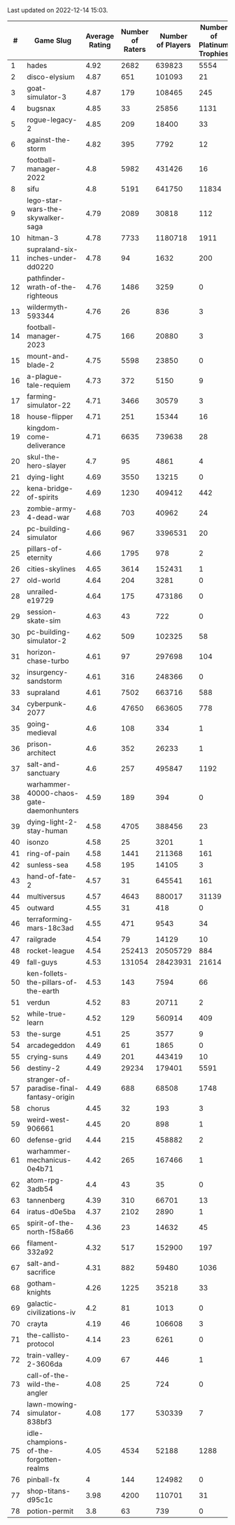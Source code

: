 Last updated on 2022-12-14 15:03.


|#|Game Slug|Average Rating|Number of Raters|Number of Players|Number of Platinum Trophies|Max Rarity (%)|
|---|---|---|---|---|---|---|
|1|hades|4.92|2682|639823|5554|89|
|2|disco-elysium|4.87|651|101093|21|28|
|3|goat-simulator-3|4.87|179|108465|245|91|
|4|bugsnax|4.85|33|25856|1131|97|
|5|rogue-legacy-2|4.85|209|18400|33|1|
|6|against-the-storm|4.82|395|7792|12|32|
|7|football-manager-2022|4.8|5982|431426|16|49|
|8|sifu|4.8|5191|641750|11834|96|
|9|lego-star-wars-the-skywalker-saga|4.79|2089|30818|112|98|
|10|hitman-3|4.78|7733|1180718|1911|48|
|11|supraland-six-inches-under-dd0220|4.78|94|1632|200|99|
|12|pathfinder-wrath-of-the-righteous|4.76|1486|3259|0|45|
|13|wildermyth-593344|4.76|26|836|3|8|
|14|football-manager-2023|4.75|166|20880|3|80|
|15|mount-and-blade-2|4.75|5598|23850|0|13|
|16|a-plague-tale-requiem|4.73|372|5150|9|92|
|17|farming-simulator-22|4.71|3466|30579|3|79|
|18|house-flipper|4.71|251|15344|16|93|
|19|kingdom-come-deliverance|4.71|6635|739638|28|30|
|20|skul-the-hero-slayer|4.7|95|4861|4|96|
|21|dying-light|4.69|3550|13215|0|97|
|22|kena-bridge-of-spirits|4.69|1230|409412|442|94|
|23|zombie-army-4-dead-war|4.68|703|40962|24|67|
|24|pc-building-simulator|4.66|967|3396531|20|48|
|25|pillars-of-eternity|4.66|1795|978|2|80|
|26|cities-skylines|4.65|3614|152431|1|73|
|27|old-world|4.64|204|3281|0|85|
|28|unrailed-e19729|4.64|175|473186|0|5|
|29|session-skate-sim|4.63|43|722|0|27|
|30|pc-building-simulator-2|4.62|509|102325|58|75|
|31|horizon-chase-turbo|4.61|97|297698|104|84|
|32|insurgency-sandstorm|4.61|316|248366|0|6|
|33|supraland|4.61|7502|663716|588|99|
|34|cyberpunk-2077|4.6|47650|663605|778|63|
|35|going-medieval|4.6|108|334|1|75|
|36|prison-architect|4.6|352|26233|1|34|
|37|salt-and-sanctuary|4.6|257|495847|1192|83|
|38|warhammer-40000-chaos-gate-daemonhunters|4.59|189|394|0|28|
|39|dying-light-2-stay-human|4.58|4705|388456|23|2|
|40|isonzo|4.58|25|3201|1|60|
|41|ring-of-pain|4.58|1441|211368|161|96|
|42|sunless-sea|4.58|195|14105|3|37|
|43|hand-of-fate-2|4.57|31|645541|161|72|
|44|multiversus|4.57|4643|880017|31139|77|
|45|outward|4.55|31|418|0|76|
|46|terraforming-mars-18c3ad|4.55|471|9543|34|55|
|47|railgrade|4.54|79|14129|10|98|
|48|rocket-league|4.54|252413|20505729|884|76|
|49|fall-guys|4.53|131054|28423931|21614|6|
|50|ken-follets-the-pillars-of-the-earth|4.53|143|7594|66|48|
|51|verdun|4.52|83|20711|2|74|
|52|while-true-learn|4.52|129|560914|409|93|
|53|the-surge|4.51|25|3577|9|94|
|54|arcadegeddon|4.49|61|1865|0|92|
|55|crying-suns|4.49|201|443419|10|65|
|56|destiny-2|4.49|29234|179401|5591|95|
|57|stranger-of-paradise-final-fantasy-origin|4.49|688|68508|1748|98|
|58|chorus|4.45|32|193|3|86|
|59|weird-west-906661|4.45|20|898|1|82|
|60|defense-grid|4.44|215|458882|2|80|
|61|warhammer-mechanicus-0e4b71|4.42|265|167466|1|25|
|62|atom-rpg-3adb54|4.4|43|35|0|100|
|63|tannenberg|4.39|310|66701|13|87|
|64|iratus-d0e5ba|4.37|2102|2890|1|87|
|65|spirit-of-the-north-f58a66|4.36|23|14632|45|62|
|66|filament-332a92|4.32|517|152900|197|93|
|67|salt-and-sacrifice|4.31|882|59480|1036|91|
|68|gotham-knights|4.26|1225|35218|33|4|
|69|galactic-civilizations-iv|4.2|81|1013|0|84|
|70|crayta|4.19|46|106608|3|23|
|71|the-callisto-protocol|4.14|23|6261|0|95|
|72|train-valley-2-3606da|4.09|67|446|1|89|
|73|call-of-the-wild-the-angler|4.08|25|724|0|89|
|74|lawn-mowing-simulator-838bf3|4.08|177|530339|7|87|
|75|idle-champions-of-the-forgotten-realms|4.05|4534|52188|1288|8|
|76|pinball-fx|4|144|124982|0|86|
|77|shop-titans-d95c1c|3.98|4200|110701|31|98|
|78|potion-permit|3.8|63|739|0|98|
